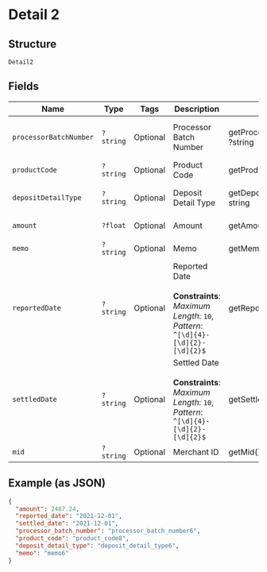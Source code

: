 
# Detail 2

## Structure

`Detail2`

## Fields

| Name | Type | Tags | Description | Getter | Setter |
|  --- | --- | --- | --- | --- | --- |
| `processorBatchNumber` | `?string` | Optional | Processor Batch Number | getProcessorBatchNumber(): ?string | setProcessorBatchNumber(?string processorBatchNumber): void |
| `productCode` | `?string` | Optional | Product Code | getProductCode(): ?string | setProductCode(?string productCode): void |
| `depositDetailType` | `?string` | Optional | Deposit Detail Type | getDepositDetailType(): ?string | setDepositDetailType(?string depositDetailType): void |
| `amount` | `?float` | Optional | Amount | getAmount(): ?float | setAmount(?float amount): void |
| `memo` | `?string` | Optional | Memo | getMemo(): ?string | setMemo(?string memo): void |
| `reportedDate` | `?string` | Optional | Reported Date<br><br>**Constraints**: *Maximum Length*: `10`, *Pattern*: `^[\d]{4}-[\d]{2}-[\d]{2}$` | getReportedDate(): ?string | setReportedDate(?string reportedDate): void |
| `settledDate` | `?string` | Optional | Settled Date<br><br>**Constraints**: *Maximum Length*: `10`, *Pattern*: `^[\d]{4}-[\d]{2}-[\d]{2}$` | getSettledDate(): ?string | setSettledDate(?string settledDate): void |
| `mid` | `?string` | Optional | Merchant ID | getMid(): ?string | setMid(?string mid): void |

## Example (as JSON)

```json
{
  "amount": 2487.24,
  "reported_date": "2021-12-01",
  "settled_date": "2021-12-01",
  "processor_batch_number": "processor_batch_number6",
  "product_code": "product_code8",
  "deposit_detail_type": "deposit_detail_type6",
  "memo": "memo6"
}
```

